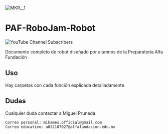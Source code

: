 ![MKR__1](https://github.com/user-attachments/assets/9bddcdb0-9e25-41be-b641-f6b65f6a70a8)


# PAF-RoboJam-Robot
![YouTube Channel Subscribers](https://img.shields.io/youtube/channel/subscribers/UC9uMWFxLrUr0rWLnHrSuSsw)

Documento completo de robot diseñado por alumnos de la Preparatoria Alfa Fundación

## Uso
Hay carpetas con cada función explicada detalladamente

## Dudas
Cualquier duda contactar a Miguel Pruneda

```txt
Correo personal: mikames.official@gmail.com
Correo educativo: a032107027@alfafundacion.edu.mx
```

